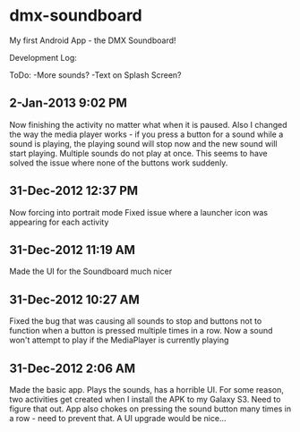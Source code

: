 dmx-soundboard
==============

My first Android App - the DMX Soundboard!

Development Log:

ToDo:
-More sounds?
-Text on Splash Screen?

2-Jan-2013 9:02 PM
-----------
Now finishing the activity no matter what when it is paused. Also I changed the way the media player works - if you press a button for a sound while a sound is playing, the playing sound will stop now and the new sound will start playing. Multiple sounds do not play at once. This seems to have solved the issue where none of the buttons work suddenly.

31-Dec-2012 12:37 PM
------------
Now forcing into portrait mode
Fixed issue where a launcher icon was appearing for each activity

31-Dec-2012 11:19 AM
-------------
Made the UI for the Soundboard much nicer

31-Dec-2012 10:27 AM
-------------
Fixed the bug that was causing all sounds to stop and buttons not to function when a button is pressed multiple times in a row. Now a sound won't attempt to play if the MediaPlayer is currently playing

31-Dec-2012 2:06 AM
-------------
Made the basic app. Plays the sounds, has a horrible UI. For some reason, two activities get created when I install the APK to my Galaxy S3. Need to figure that out. App also chokes on pressing the sound button many times in a row - need to prevent that. A UI upgrade would be nice...
